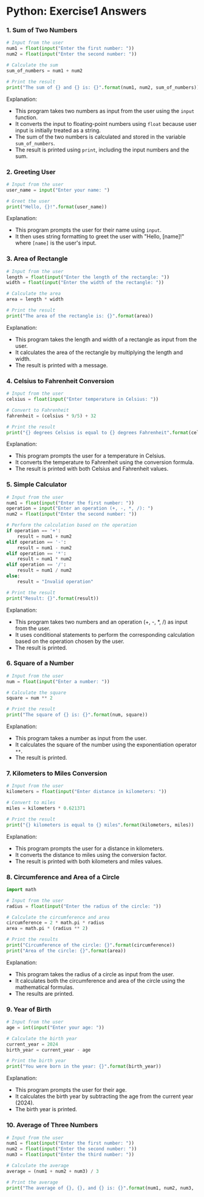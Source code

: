 # Python: Exercise1 Answers

### 1. Sum of Two Numbers
```python
# Input from the user
num1 = float(input("Enter the first number: "))
num2 = float(input("Enter the second number: "))

# Calculate the sum
sum_of_numbers = num1 + num2

# Print the result
print("The sum of {} and {} is: {}".format(num1, num2, sum_of_numbers))
```
Explanation:
- This program takes two numbers as input from the user using the `input` function.
- It converts the input to floating-point numbers using `float` because user input is initially treated as a string.
- The sum of the two numbers is calculated and stored in the variable `sum_of_numbers`.
- The result is printed using `print`, including the input numbers and the sum.

### 2. Greeting User
```python
# Input from the user
user_name = input("Enter your name: ")

# Greet the user
print("Hello, {}!".format(user_name))
```
Explanation:
- This program prompts the user for their name using `input`.
- It then uses string formatting to greet the user with "Hello, [name]!" where `[name]` is the user's input.

### 3. Area of Rectangle
```python
# Input from the user
length = float(input("Enter the length of the rectangle: "))
width = float(input("Enter the width of the rectangle: "))

# Calculate the area
area = length * width

# Print the result
print("The area of the rectangle is: {}".format(area))
```
Explanation:
- This program takes the length and width of a rectangle as input from the user.
- It calculates the area of the rectangle by multiplying the length and width.
- The result is printed with a message.

### 4. Celsius to Fahrenheit Conversion
```python
# Input from the user
celsius = float(input("Enter temperature in Celsius: "))

# Convert to Fahrenheit
fahrenheit = (celsius * 9/5) + 32

# Print the result
print("{} degrees Celsius is equal to {} degrees Fahrenheit".format(celsius, fahrenheit))
```
Explanation:
- This program prompts the user for a temperature in Celsius.
- It converts the temperature to Fahrenheit using the conversion formula.
- The result is printed with both Celsius and Fahrenheit values.

### 5. Simple Calculator
```python
# Input from the user
num1 = float(input("Enter the first number: "))
operation = input("Enter an operation (+, -, *, /): ")
num2 = float(input("Enter the second number: "))

# Perform the calculation based on the operation
if operation == '+':
    result = num1 + num2
elif operation == '-':
    result = num1 - num2
elif operation == '*':
    result = num1 * num2
elif operation == '/':
    result = num1 / num2
else:
    result = "Invalid operation"

# Print the result
print("Result: {}".format(result))
```
Explanation:
- This program takes two numbers and an operation (+, -, *, /) as input from the user.
- It uses conditional statements to perform the corresponding calculation based on the operation chosen by the user.
- The result is printed.

### 6. Square of a Number
```python
# Input from the user
num = float(input("Enter a number: "))

# Calculate the square
square = num ** 2

# Print the result
print("The square of {} is: {}".format(num, square))
```
Explanation:
- This program takes a number as input from the user.
- It calculates the square of the number using the exponentiation operator `**`.
- The result is printed.

### 7. Kilometers to Miles Conversion
```python
# Input from the user
kilometers = float(input("Enter distance in kilometers: "))

# Convert to miles
miles = kilometers * 0.621371

# Print the result
print("{} kilometers is equal to {} miles".format(kilometers, miles))
```
Explanation:
- This program prompts the user for a distance in kilometers.
- It converts the distance to miles using the conversion factor.
- The result is printed with both kilometers and miles values.

### 8. Circumference and Area of a Circle
```python
import math

# Input from the user
radius = float(input("Enter the radius of the circle: "))

# Calculate the circumference and area
circumference = 2 * math.pi * radius
area = math.pi * (radius ** 2)

# Print the results
print("Circumference of the circle: {}".format(circumference))
print("Area of the circle: {}".format(area))
```
Explanation:
- This program takes the radius of a circle as input from the user.
- It calculates both the circumference and area of the circle using the mathematical formulas.
- The results are printed.

### 9. Year of Birth
```python
# Input from the user
age = int(input("Enter your age: "))

# Calculate the birth year
current_year = 2024
birth_year = current_year - age

# Print the birth year
print("You were born in the year: {}".format(birth_year))
```
Explanation:
- This program prompts the user for their age.
- It calculates the birth year by subtracting the age from the current year (2024).
- The birth year is printed.

### 10. Average of Three Numbers
```python
# Input from the user
num1 = float(input("Enter the first number: "))
num2 = float(input("Enter the second number: "))
num3 = float(input("Enter the third number: "))

# Calculate the average
average = (num1 + num2 + num3) / 3

# Print the average
print("The average of {}, {}, and {} is: {}".format(num1, num2, num3,
